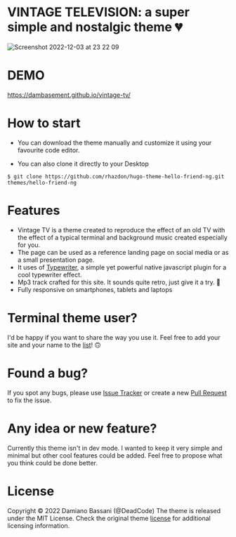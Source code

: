 # VINTAGE TELEVISION: a super simple and nostalgic theme 💔
![Screenshot 2022-12-03 at 23 22 09](https://user-images.githubusercontent.com/47954343/205464531-594526ed-e889-4b6e-99f7-fb66d144e548.png)

# DEMO
https://dambasement.github.io/vintage-tv/

# How to start 

- You can download the theme manually and customize it using your favourite code editor.

- You can also clone it directly to your Desktop
```
$ git clone https://github.com/rhazdon/hugo-theme-hello-friend-ng.git themes/hello-friend-ng
```

# Features
- Vintage TV is a theme created to reproduce the effect of an old TV with the effect of a typical terminal and background music created especially for you.
- The page can be used as a reference landing page on social media or as a small presentation page.
- It uses of [Typewriter](https://safi.me.uk/typewriterjs/), a simple yet powerful native javascript plugin for a cool typewriter effect.
- Mp3 track crafted for this site. It sounds quite retro, just give it a try. 🎹
- Fully responsive on smartphones, tablets and laptops

# Terminal theme user?
I'd be happy if you want to share the way you use it. Feel free to add your site and your name to the [list](https://github.com/DamBasement/vintage-tv/users.md)! 🙃

# Found a bug?
If you spot any bugs, please use [Issue Tracker](https://github.com/DamBasement/vintage-tv/issues) or create a new [Pull Request](https://github.com/DamBasement/vintage-tv/pulls) to fix the issue.

# Any idea or new feature?
Currently this theme isn't in dev mode. I wanted to keep it very simple and minimal but other cool features could be added. Feel free to propose what you think could be done better. 

# License
Copyright © 2022 Damiano Bassani (@DeadCode)
The theme is released under the MIT License. Check the original theme [license](https://github.com/DamBasement/vintage-tv/LICENSE.md) for additional licensing information.
